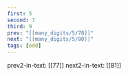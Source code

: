 ```yaml
---
first: 5
second: 7
third: 9
prev: "[[many_digits/5/78]]"
next: "[[many_digits/5/80]]"
tags: [odd]
---
```

prev2-in-text: [[77]]
next2-in-text: [[81]]
